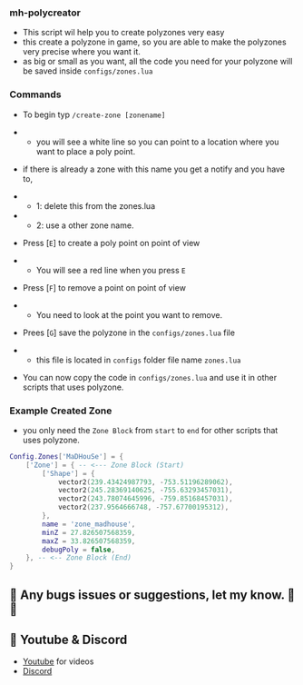 ### mh-polycreator
- This script wil help you to create polyzones very easy
- this create a polyzone in game, so you are able to make the polyzones very precise where you want it.
- as big or small as you want, all the code you need for your polyzone will be saved inside `configs/zones.lua`


### Commands
- To begin typ `/create-zone [zonename]` 
- - you will see a white line so you can point to a location where you want to place a poly point.
- if there is already a zone with this name you get a notify and you have to,  
- - 1: delete this from the zones.lua 
- - 2: use a other zone name.

- Press [`E`] to create a poly point on point of view 
- - You will see a red line when you press `E`
- Press [`F`] to remove a point on point of view
- - You need to look at the point you want to remove.
- Prees [`G`] save the polyzone in the `configs/zones.lua` file
- - this file is located in `configs` folder file name `zones.lua`
- You can now copy the code in `configs/zones.lua` and use it in other scripts that uses polyzone.



### Example Created Zone
- you only need the `Zone Block` from `start` to `end` for other scripts that uses polyzone.
```lua
Config.Zones['MaDHouSe'] = {
    ['Zone'] = { -- <--- Zone Block (Start)
        ['Shape'] = {
            vector2(239.43424987793, -753.51196289062),
            vector2(245.28369140625, -755.63293457031),
            vector2(243.78074645996, -759.85168457031),
            vector2(237.9564666748, -757.67700195312),
        },
        name = 'zone_madhouse',
        minZ = 27.826507568359,
        maxZ = 33.826507568359,
        debugPoly = false,
    }, -- <-- Zone Block (End)
}
```

## 🐞 Any bugs issues or suggestions, let my know. 👊😎

## 🙈 Youtube & Discord
- [Youtube](https://www.youtube.com/@MaDHouSe79) for videos
- [Discord](https://discord.gg/cEMSeE9dgS)
